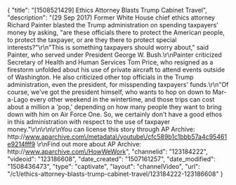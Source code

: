 {
    "title": "[1508521429] Ethics Attorney Blasts Trump Cabinet Travel",
    "description": "(29 Sep 2017) Former White House chief ethics attorney Richard Painter blasted the Trump administration on spending taxpayers' money by asking, \"are these officials there to protect the American people, to protect the taxpayer, or are they there to protect special interests?\"\r\n\"This is something taxpayers should worry about,\" said Painter, who served under President George W. Bush.\r\nPainter criticized Secretary of Health and Human Services Tom Price, who resigned as a firestorm unfolded about his use of private aircraft to attend events outside of Washington. He also criticized other top officials in the Trump administration, even the president, for misspending taxpayers' funds.\r\n\"Of course, we've got the president himself, who wants to hop on down to Mar-a-Lago every other weekend in the wintertime, and those trips can cost about a million a 'pop,' depending on how many people they want to bring down with him on Air Force One. So, we certainly don't have a good ethos in this administration with respect to the use of taxpayer money.\"\r\n\r\n\r\nYou can license this story through AP Archive: http:\/\/www.aparchive.com\/metadata\/youtube\/cfc589b1c1bbb57a4c95461e9214fff9 \r\nFind out more about AP Archive: http:\/\/www.aparchive.com\/HowWeWork",
    "channelid": "123184222",
    "videoid": "123186608",
    "date_created": "1507161257",
    "date_modified": "1508436473",
    "type": "captivate",
    "layout": "channelVideo",
    "url": "\/c1\/ethics-attorney-blasts-trump-cabinet-travel\/123184222-123186608"
}